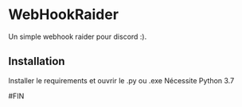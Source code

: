 # WebHookRaider

Un simple webhook raider pour discord :).

## Installation

Installer le requirements et ouvrir le .py ou .exe
Nécessite Python 3.7

#FIN
